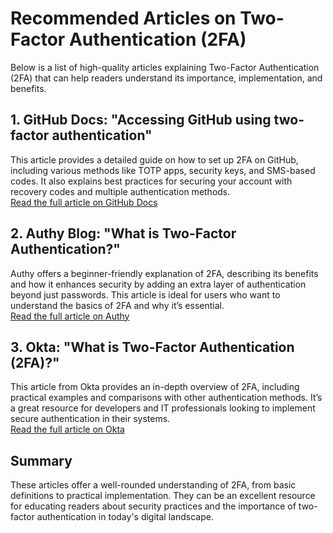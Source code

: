 # Recommended Articles on Two-Factor Authentication (2FA)

Below is a list of high-quality articles explaining Two-Factor Authentication (2FA) that can help readers understand its importance, implementation, and benefits.

## 1. GitHub Docs: "Accessing GitHub using two-factor authentication"
This article provides a detailed guide on how to set up 2FA on GitHub, including various methods like TOTP apps, security keys, and SMS-based codes. It also explains best practices for securing your account with recovery codes and multiple authentication methods.  
[Read the full article on GitHub Docs](https://docs.github.com/en/authentication/securing-your-account-with-two-factor-authentication-2fa/accessing-github-using-two-factor-authentication)

## 2. Authy Blog: "What is Two-Factor Authentication?"
Authy offers a beginner-friendly explanation of 2FA, describing its benefits and how it enhances security by adding an extra layer of authentication beyond just passwords. This article is ideal for users who want to understand the basics of 2FA and why it’s essential.  
[Read the full article on Authy](https://authy.com/what-is-2fa/)

## 3. Okta: "What is Two-Factor Authentication (2FA)?"
This article from Okta provides an in-depth overview of 2FA, including practical examples and comparisons with other authentication methods. It’s a great resource for developers and IT professionals looking to implement secure authentication in their systems.  
[Read the full article on Okta](https://www.okta.com/identity-101/what-is-2fa/)

## Summary
These articles offer a well-rounded understanding of 2FA, from basic definitions to practical implementation. They can be an excellent resource for educating readers about security practices and the importance of two-factor authentication in today's digital landscape.
